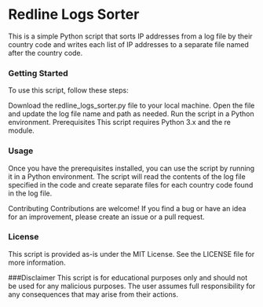 # Redline Logs Sorter
This is a simple Python script that sorts IP addresses from a log file by their country code and writes each list of IP addresses to a separate file named after the country code.

### Getting Started
To use this script, follow these steps:

Download the redline_logs_sorter.py file to your local machine.
Open the file and update the log file name and path as needed.
Run the script in a Python environment.
Prerequisites
This script requires Python 3.x and the re module.

### Usage
Once you have the prerequisites installed, you can use the script by running it in a Python environment. The script will read the contents of the log file specified in the code and create separate files for each country code found in the log file.

Contributing
Contributions are welcome! If you find a bug or have an idea for an improvement, please create an issue or a pull request.

### License
This script is provided as-is under the MIT License. See the LICENSE file for more information.

###Disclaimer
This script is for educational purposes only and should not be used for any malicious purposes. The user assumes full responsibility for any consequences that may arise from their actions.
